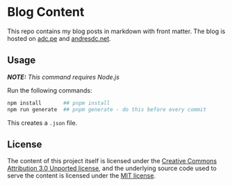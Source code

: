 # Blog Content

This repo contains my blog posts in markdown with front matter. The blog is hosted on
[adc.pe](https://adc.pe) and [andresdc.net](https://andresdc.net).

## Usage

_**NOTE:** This command requires Node.js_

Run the following commands:

```bash
npm install       ## pnpm install
npm run generate  ## pnpm generate - do this before every commit
```

This creates a `.json` file.

## License

The content of this project itself is licensed under the
[Creative Commons Attribution 3.0 Unported license](https://creativecommons.org/licenses/by/3.0/),
and the underlying source code used to serve the content is licensed under the
[MIT license](https://github.com/github/choosealicense.com/blob/gh-pages/LICENSE.md).
